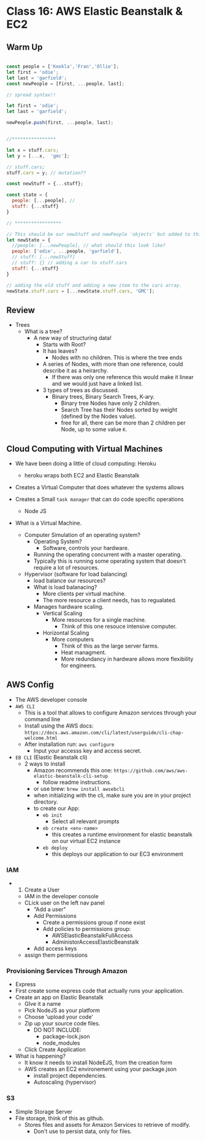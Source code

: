 # Class 16: AWS Elastic Beanstalk & EC2

## Warm Up

```javascript

const people = ['Kookla','Fran','Ollie'];
let first = 'odie';
let last = 'garfield';
const newPeople = [first, ...people, last];

// spread syntax!!

let first = 'odie';
let last = 'garfield';

newPeople.push(first, ...people, last);


//****************

let x = stuff.cars;
let y = [...x,  'gmc'];

// stuff.cars;
stuff.cars = y; // mutation??

const newStuff = {...stuff};

const state = {
  people: [...people], // 
  stuff: {...stuff}
}

// *****************

// This should be our newStuff and newPeople 'objects' but added to this array
let newState = {
  //people: [...newPeople], // what should this look like?
  people: ['odie', ...people, 'garfield'],
  // stuff: [...newStuff]
  // stuff: {} // adding a car to stuff.cars
  stuff: {...stuff}
}

// adding the old stuff and adding a new item to the cars array.
newState.stuff.cars = [...newState.stuff.cars, 'GMC'];

```

## Review

- Trees
  - What is a tree?
    - A new way of structuring data!
      - Starts with Root?
      - It has leaves?
        - Nodes with no children. This is where the tree ends
      - A series of Nodes, with more than one reference, could describe it as a heirarchy.
        - If there was only one reference this would make it linear and we would just have a linked list.
      - 3 types of trees as discussed.
        - Binary trees, Binary Search Trees, K-ary.
          - Binary tree Nodes have only 2 children.
          - Search Tree has their Nodes sorted by weight (defined by the Nodes value).
          - free for all, there can be more than 2 children per Node, up to some value `K`.

## Cloud Computing with Virtual Machines

- We have been doing a little of cloud computing: Heroku
  - heroku wraps both EC2 and Elastic Beanstalk

- Creates a Virtual Computer that does whatever the systems allows
- Creates a Small `task manager` that can do code specific operations
  - Node JS

- What is a Virtual Machine.
  - Computer Simulation of an operating system?
    - Operating System?
      - Software, controls your hardware.
    - Running the operating concurrent with a master operating.
    - Typically this is running some operating system that doesn't require a lot of resources.
  - Hypervisor (software for load balancing)
    - load balance our resources?
    - What is load balanacing?
      - More clients per virtual machine.
      - The more resource a client needs, has to regualated.
    - Manages hardware scaling.
      - Vertical Scaling
        - More resources for a single machine.
          - Think of this one resouce intensive computer.
      - Horizontal Scaling
        - More computers
          - Think of this as the large server farms.
          - Heat managment.
          - More redundancy in hardware allows more flexibility for engineers.

## AWS Config

- The AWS developer console
- `AWS CLI`
  - This is a tool that allows to configure Amazon services through your command line
  - Install using the AWS docs: `https://docs.aws.amazon.com/cli/latest/userguide/cli-chap-welcome.html`
  - After installation run: `aws configure`
    - Input your accesss key and access secret.
- `EB CLI` (Elastic Beanstalk cli)
  - 2 ways to install
    - Amazon recommends this one: `https://github.com/aws/aws-elastic-beanstalk-cli-setup`
      - follow readme instructions.
    - or use brew: `brew install awsebcli`
    - when initializing with the cli, make sure you are in your project directory.
    - to create our App:
      - `eb init`
        - Select all relevant prompts
      - `eb create <env-name>`
        - this creates a runtime environment for elastic beanstalk on our virtual EC2 instance
      - `eb deploy`
        - this deploys our application to our EC3 environment

### IAM

- 1) Create a User
  - IAM in the developer console
  - CLick user on the left nav panel
    - "Add a user"
    - Add Permissions
      - Create a permissions group if none exist
      - Add policies to permissions group:
        - AWSElasticBeanstalkFullAccess
        - AdministorAccessElasticBeanstalk
    - Add access keys
  - assign them permissions

### Provisioning Services Through Amazon
 
- Express
- First create some express code that actually runs your application.
- Create an app on Elastic Beanstalk
  - GIve it a name
  - Pick NodeJS as your platform
  - Choose 'upload your code'
  - Zip up your source code files.
    - DO NOT INCLUDE:
      - package-lock.json
      - node_modules
  - Click Create Application
- What is happening?
  - It know it needs to install NodeEJS, from the creation form
  - AWS creates an EC2 environement using your package.json
    - install project dependencies.
    - Autoscaling (hypervisor)

### S3

- Simple Storage Server
- File storage, think of this as github.
  - Stores files and assets for Amazon Services to retrieve of modify.
    - Don't use to persist data, only for files.
